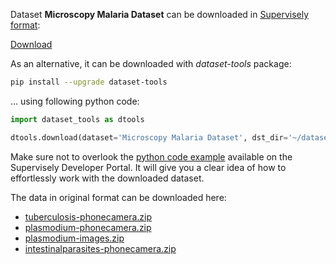 Dataset **Microscopy Malaria Dataset** can be downloaded in [Supervisely format](https://developer.supervisely.com/api-references/supervisely-annotation-json-format):

 [Download](https://assets.supervisely.com/supervisely-supervisely-assets-public/teams_storage/Q/l/f1/6U2oNalGE33E7t5gf4Wmg0QeJkGRVP5SWocOjL6ASlOtZFFh2NBrYk6vX0hkDiHPJsG09r98jhPbl0AxO5Jz5EaLlLKtfoyt15E3SBMCSXMHyWrMAzMes3SkDMJl.tar)

As an alternative, it can be downloaded with *dataset-tools* package:
``` bash
pip install --upgrade dataset-tools
```

... using following python code:
``` python
import dataset_tools as dtools

dtools.download(dataset='Microscopy Malaria Dataset', dst_dir='~/dataset-ninja/')
```
Make sure not to overlook the [python code example](https://developer.supervisely.com/getting-started/python-sdk-tutorials/iterate-over-a-local-project) available on the Supervisely Developer Portal. It will give you a clear idea of how to effortlessly work with the downloaded dataset.

The data in original format can be downloaded here:

- [tuberculosis-phonecamera.zip](https://air.ug/static/images/downloads/tuberculosis-phonecamera.zip)
- [plasmodium-phonecamera.zip](https://air.ug/static/images/downloads/plasmodium-phonecamera.zip)
- [plasmodium-images.zip](https://air.ug/static/images/downloads/plasmodium-images.zip)
- [intestinalparasites-phonecamera.zip](https://air.ug/static/images/downloads/intestinalparasites-phonecamera.zip)
